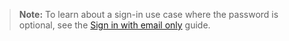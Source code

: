 > **Note:** To learn about a sign-in use case where the password is optional, see the [Sign in with email only](/docs/guides/pwd-optional-widget-sign-in-email/aspnet/main/) guide.

<!-- Change to the Java guide when avail-->

